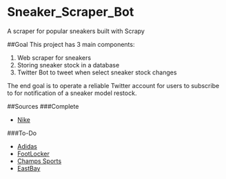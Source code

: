 # Sneaker_Scraper_Bot
A scraper for popular sneakers built with Scrapy

##Goal
This project has 3 main components:
  1. Web scraper for sneakers
  2. Storing sneaker stock in a database
  3. Twitter Bot to tweet when select sneaker stock changes
  
The end goal is to operate a reliable Twitter account for users to subscribe to for notification of a sneaker model restock.

##Sources
###Complete
- [Nike](Nike.com)

###To-Do
- [Adidas](Adidas.com)
- [FootLocker](Footlocker.com)
- [Champs Sports](ChampsSports.com)
- [EastBay](EastBay.com)
